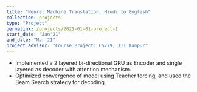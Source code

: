 ```yaml
---
title: "Neural Machine Translation: Hindi to English"
collection: projects
type: "Project"
permalink: /projects/2021-01-01-project-1
start_date: "Jan'21"
end_date: "Mar'21"
project_advisor: "Course Project: CS779, IIT Kanpur"
---
```


- Implemented a 2 layered bi-directional GRU as Encoder and single layered as decoder with attention mechanism.
- Optimized convergence of model using Teacher forcing, and used the Beam Search strategy for decoding.
